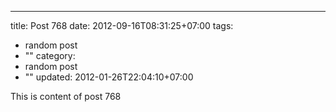 ---
title: Post 768
date: 2012-09-16T08:31:25+07:00
tags:
  - random post
  - ""
category:
  - random post
  - ""
updated: 2012-01-26T22:04:10+07:00

This is content of post 768